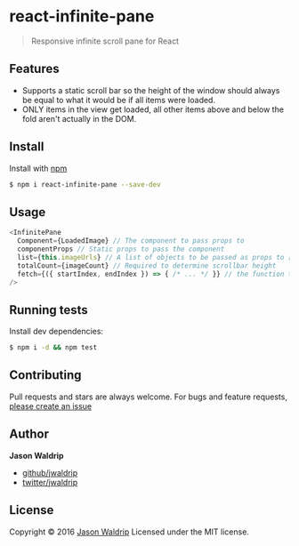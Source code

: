 # react-infinite-pane

> Responsive infinite scroll pane for React

## Features

* Supports a static scroll bar so the height of the window should always be equal to what it would be if all items were loaded.
* ONLY items in the view get loaded, all other items above and below
the fold aren't actually in the DOM.

## Install

Install with [npm](https://www.npmjs.com/)

```sh
$ npm i react-infinite-pane --save-dev
```

## Usage

```js
<InfinitePane
  Component={LoadedImage} // The component to pass props to
  componentProps // Static props to pass the component
  list={this.imageUrls} // A list of objects to be passed as props to [Component]
  totalCount={imageCount} // Required to determine scrollbar height
  fetch={({ startIndex, endIndex }) => { /* ... */ }} // the function to call to load more (if not preloaded).
/>
```

## Running tests

Install dev dependencies:

```sh
$ npm i -d && npm test
```

## Contributing

Pull requests and stars are always welcome. For bugs and feature requests, [please create an issue](https://github.com/jwaldrip/react-infinite-pane/issues)

## Author

**Jason Waldrip**

* [github/jwaldrip](https://github.com/jwaldrip)
* [twitter/jwaldrip](http://twitter.com/jwaldrip)

## License

Copyright © 2016 [Jason Waldrip](mailto:jason@waldrip.net)
Licensed under the MIT license.
